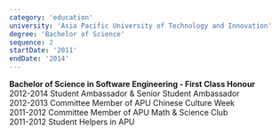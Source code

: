 ```yaml
---
category: 'education'
university: 'Asia Pacific University of Technology and Innovation'
degree: 'Bachelor of Science'
sequence: 2
startDate: '2011'
endDate: '2014'
---
```


<b>Bachelor of Science in Software Engineering - First Class Honour</b> <br/>
2012-2014   Student Ambassador & Senior Student Ambassador <br/>
2012-2013	Committee Member of APU Chinese Culture Week <br/>
2011-2012	Committee Member of APU Math & Science Club <br/>
2011-2012	Student Helpers in APU